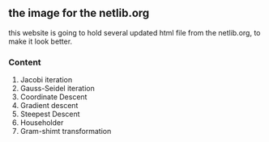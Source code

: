 ## the image for the netlib.org

this website is going to hold several updated html file from the netlib.org, to make it look better.

### Content
1. Jacobi iteration
2. Gauss-Seidel iteration
3. Coordinate Descent
4. Gradient descent
5. Steepest Descent
6. Householder
6. Gram-shimt transformation
